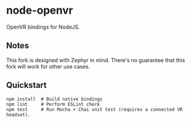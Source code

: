 # node-openvr
OpenVR bindings for NodeJS.

## Notes
This fork is designed with Zephyr in mind. There's no guarantee that this fork will work for other use cases.

## Quickstart
```
npm install  # Build native bindings
npm lint     # Perform ESLint check
npm test     # Run Mocha + Chai unit test (requires a connected VR headset).
```
